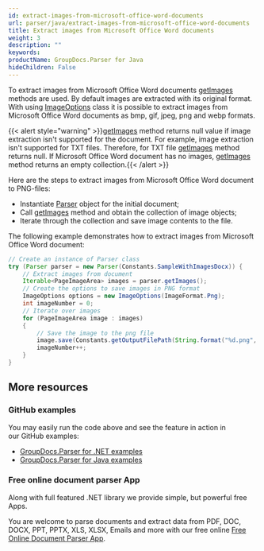 ```yaml
---
id: extract-images-from-microsoft-office-word-documents
url: parser/java/extract-images-from-microsoft-office-word-documents
title: Extract images from Microsoft Office Word documents
weight: 3
description: ""
keywords: 
productName: GroupDocs.Parser for Java
hideChildren: False
---
```

To extract images from Microsoft Office Word documents [getImages](https://reference.groupdocs.com/java/parser/com.groupdocs.parser/Parser#getImages()) methods are used. By default images are extracted with its original format. With using [ImageOptions](https://reference.groupdocs.com/java/parser/com.groupdocs.parser.options/ImageOptions) class it is possible to extract images from Microsoft Office Word documents as bmp, gif, jpeg, png and webp formats.

{{< alert style="warning" >}}[getImages](https://reference.groupdocs.com/java/parser/com.groupdocs.parser/Parser#getImages()) method returns null value if image extraction isn't supported for the document. For example, image extraction isn't supported for TXT files. Therefore, for TXT file [getImages](https://reference.groupdocs.com/java/parser/com.groupdocs.parser/Parser#getImages()) method returns null. If Microsoft Office Word document has no images, [getImages](https://reference.groupdocs.com/java/parser/com.groupdocs.parser/Parser#getImages()) method returns an empty collection.{{< /alert >}}

Here are the steps to extract images from Microsoft Office Word document to PNG-files:

*   Instantiate [Parser](https://reference.groupdocs.com/java/parser/com.groupdocs.parser/Parser) object for the initial document;
*   Call [getImages](https://reference.groupdocs.com/java/parser/com.groupdocs.parser/Parser#getImages()) method and obtain the collection of image objects;
*   Iterate through the collection and save image contents to the file.

The following example demonstrates how to extract images from Microsoft Office Word document:

```java
// Create an instance of Parser class
try (Parser parser = new Parser(Constants.SampleWithImagesDocx)) {
    // Extract images from document
    Iterable<PageImageArea> images = parser.getImages();
    // Create the options to save images in PNG format
    ImageOptions options = new ImageOptions(ImageFormat.Png);
    int imageNumber = 0;
    // Iterate over images
    for (PageImageArea image : images)
    {
        // Save the image to the png file
        image.save(Constants.getOutputFilePath(String.format("%d.png", imageNumber)), options);
        imageNumber++;
    }
}
```

## More resources

### GitHub examples

You may easily run the code above and see the feature in action in our GitHub examples:

*   [GroupDocs.Parser for .NET examples](https://github.com/groupdocs-parser/GroupDocs.Parser-for-.NET)    
*   [GroupDocs.Parser for Java examples](https://github.com/groupdocs-parser/GroupDocs.Parser-for-Java)    

### Free online document parser App

Along with full featured .NET library we provide simple, but powerful free Apps.

You are welcome to parse documents and extract data from PDF, DOC, DOCX, PPT, PPTX, XLS, XLSX, Emails and more with our free online [Free Online Document Parser App](https://products.groupdocs.app/parser).